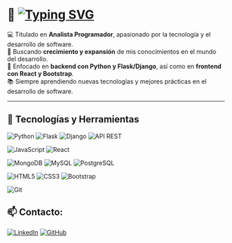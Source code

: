 # 👋 <a href="https://git.io/typing-svg"><img src="https://readme-typing-svg.herokuapp.com?font=Tektur&size=35&pause=1000&color=002597&background=FFFFFF00&multiline=true&repeat=false&width=438&height=51&lines=Antonio+Cotrina+Polo" alt="Typing SVG" /></a>

💻 Titulado en **Analista Programador**, apasionado por la tecnología y el desarrollo de software.  
🚀 Buscando **crecimiento y expansión** de mis conocimientos en el mundo del desarrollo.  
🎯 Enfocado en **backend con Python y Flask/Django**, así como en **frontend con React y Bootstrap**.  
📚 Siempre aprendiendo nuevas tecnologías y mejores prácticas en el desarrollo de software.

---
## 🚀 Tecnologías y Herramientas

![Python](https://img.shields.io/badge/Python-3776AB?style=for-the-badge&logo=python&logoColor=white)
![Flask](https://img.shields.io/badge/Flask-000000?style=for-the-badge&logo=flask&logoColor=white)
![Django](https://img.shields.io/badge/Django-092E20?style=for-the-badge&logo=django&logoColor=white)
![API REST](https://img.shields.io/badge/API%20REST-005571?style=for-the-badge&logo=postman&logoColor=white)

![JavaScript](https://img.shields.io/badge/JavaScript-F7DF1E?style=for-the-badge&logo=javascript&logoColor=black)
![React](https://img.shields.io/badge/React-61DAFB?style=for-the-badge&logo=react&logoColor=black)

![MongoDB](https://img.shields.io/badge/MongoDB-47A248?style=for-the-badge&logo=mongodb&logoColor=white)
![MySQL](https://img.shields.io/badge/MySQL-4479A1?style=for-the-badge&logo=mysql&logoColor=white)
![PostgreSQL](https://img.shields.io/badge/PostgreSQL-336791?style=for-the-badge&logo=postgresql&logoColor=white)

![HTML5](https://img.shields.io/badge/HTML5-E34F26?style=for-the-badge&logo=html5&logoColor=white)
![CSS3](https://img.shields.io/badge/CSS3-1572B6?style=for-the-badge&logo=css3&logoColor=white)
![Bootstrap](https://img.shields.io/badge/Bootstrap-563D7C?style=for-the-badge&logo=bootstrap&logoColor=white)

![Git](https://img.shields.io/badge/Git-F05032?style=for-the-badge&logo=git&logoColor=white)

## 📫 Contacto:
[![LinkedIn](https://img.shields.io/badge/LinkedIn-Antonio-blue?style=for-the-badge&logo=linkedin)](https://www.linkedin.com/in/antonio-cotrina-polo-64b9b5316/)
[![GitHub](https://img.shields.io/badge/GitHub-AntonioC2421-black?style=for-the-badge&logo=github)](https://github.com/AntonioC2421)
